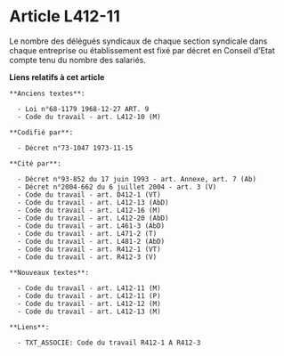 # Article L412-11

Le nombre des délégués syndicaux de chaque section syndicale dans chaque entreprise ou établissement est fixé par décret en
Conseil d'Etat compte tenu du nombre des salariés.

**Liens relatifs à cet article**

	**Anciens textes**:

	  - Loi n°68-1179 1968-12-27 ART. 9
	  - Code du travail - art. L412-10 (M)

	**Codifié par**:

	  - Décret n°73-1047 1973-11-15

	**Cité par**:

	  - Décret n°93-852 du 17 juin 1993 - art. Annexe, art. 7 (Ab)
	  - Décret n°2004-662 du 6 juillet 2004 - art. 3 (V)
	  - Code du travail - art. D412-1 (VT)
	  - Code du travail - art. L412-13 (AbD)
	  - Code du travail - art. L412-16 (M)
	  - Code du travail - art. L412-20 (AbD)
	  - Code du travail - art. L461-3 (AbD)
	  - Code du travail - art. L471-2 (T)
	  - Code du travail - art. L481-2 (AbD)
	  - Code du travail - art. R412-1 (VT)
	  - Code du travail - art. R412-3 (V)

	**Nouveaux textes**:

	  - Code du travail - art. L412-11 (M)
	  - Code du travail - art. L412-11 (P)
	  - Code du travail - art. L412-12 (M)
	  - Code du travail - art. L412-13 (M)

	**Liens**:

	  - TXT_ASSOCIE: Code du travail R412-1 A R412-3

